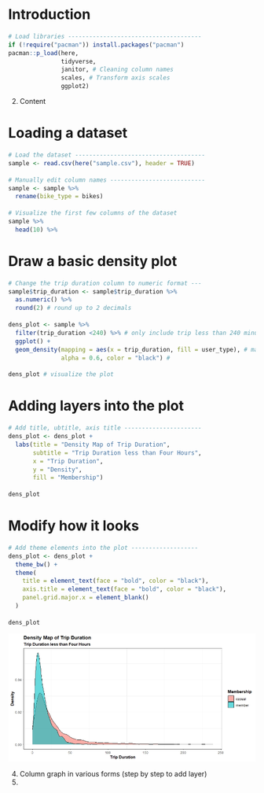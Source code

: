 # Introduction

```r
# Load libraries --------------------------------------
if (!require("pacman")) install.packages("pacman")
pacman::p_load(here,  
               tidyverse, 
               janitor, # Cleaning column names  
               scales, # Transform axis scales
               ggplot2) 
```

2. Content

# Loading a dataset
```r
# Load the dataset -------------------------------------
sample <- read.csv(here("sample.csv"), header = TRUE)

# Manually edit column names ---------------------------
sample <- sample %>%
  rename(bike_type = bikes)

# Visualize the first few columns of the dataset
sample %>%
  head(10) %>%
```

# Draw a basic density plot
```r
# Change the trip duration column to numeric format ---
sample$trip_duration <- sample$trip_duration %>%
  as.numeric() %>%
  round(2) # round up to 2 decimals

dens_plot <- sample %>%
  filter(trip_duration <240) %>% # only include trip less than 240 minutes
  ggplot() +
  geom_density(mapping = aes(x = trip_duration, fill = user_type), # mapping the x axis and the legend
               alpha = 0.6, color = "black") # 

dens_plot # visualize the plot
```

# Adding layers into the plot
```r
# Add title, ubtitle, axis title ----------------------
dens_plot <- dens_plot +
  labs(title = "Density Map of Trip Duration", 
       subtitle = "Trip Duration less than Four Hours",
       x = "Trip Duration",
       y = "Density",
       fill = "Membership")

dens_plot
```
# Modify how it looks
```r
# Add theme elements into the plot -------------------
dens_plot <- dens_plot +
  theme_bw() +
  theme(
    title = element_text(face = "bold", color = "black"),
    axis.title = element_text(face = "bold", color = "black"),
    panel.grid.major.x = element_blank()
  )

dens_plot
```
![](https://github.com/Lingxi-HUANG/R_Notes/blob/main/Notes/ggplot_visualization/figure/Dense_plot.jpeg)

4. Column graph in various forms (step by step to add layer)
5. 
